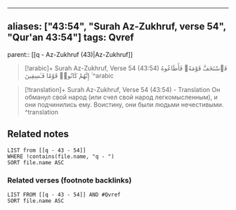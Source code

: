 
---
aliases: ["43:54", "Surah Az-Zukhruf, verse 54", "Qur'an 43:54"]
tags: Qvref
---

parent:: [[q - Az-Zukhruf (43)|Az-Zukhruf]]

> [!arabic]+ Surah Az-Zukhruf, Verse 54 (43:54)
> <span class="quran-arabic">فَٱسْتَخَفَّ قَوْمَهُۥ فَأَطَاعُوهُ ۚ إِنَّهُمْ كَانُوا۟ قَوْمًا فَـٰسِقِينَ</span>
^arabic

> [!translation]+ Surah Az-Zukhruf, Verse 54 (43:54) - Translation
> Он обманул свой народ (или счел свой народ легкомысленным), и они подчинились ему. Воистину, они были людьми нечестивыми.
^translation



## Related notes
```dataview
LIST from [[q - 43 - 54]]
WHERE !contains(file.name, "q - ")
SORT file.name ASC
```

### Related verses (footnote backlinks)
```dataview
LIST FROM [[q - 43 - 54]] AND #Qvref
SORT file.name ASC
```

